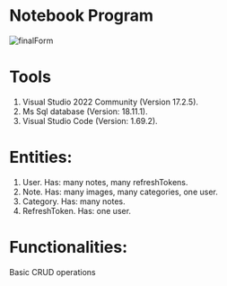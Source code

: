 # Notebook Program 

![finalForm](https://user-images.githubusercontent.com/94862107/179915988-8d2a25e4-cb9f-4597-ae08-3f820a7d33ed.PNG)

# Tools
1. Visual Studio 2022 Community (Version 17.2.5).
2. Ms Sql database (Version: 18.11.1).
3. Visual Studio Code (Version: 1.69.2).

# Entities:

1. User. Has: many notes, many refreshTokens.
2. Note. Has: many images, many categories, one user.
3. Category. Has: many notes.
4. RefreshToken. Has: one user.

# Functionalities:

Basic CRUD operations



